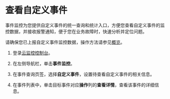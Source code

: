 # 查看自定义事件

事件监控为您提供自定义事件的统一查询和统计入口，方便您查看自定义事件的监控数据，并接收报警通知，便于您在业务故障时，快速分析并定位问题。

请确保您已上报自定义事件监控数据，操作方法请参见[概览](/cn.zh-CN/事件监控/自定义事件/上报事件监控数据/概览.md)。

1.  登录[云监控控制台](https://cloudmonitor.console.aliyun.com)。

2.  在左侧导航栏，单击**事件监控**。

3.  在事件查询页签，选择**自定义事件**，设置待查看自定义事件的相关信息。

4.  在事件列表中，单击目标事件对应**操作**列的**查看详情**，查看该事件的详细信息。


